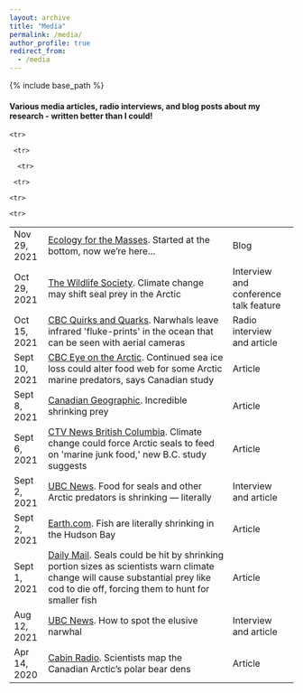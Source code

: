 ```yaml
---
layout: archive
title: "Media"
permalink: /media/
author_profile: true
redirect_from:
  - /media
---
```


{% include base_path %}
<h4>Various media articles, radio interviews, and blog posts about my research - written better than I could!</h4>

<table class="tg">
<tbody style="font-size: 16px;">
<tr>
<td width="12%">Nov 29, 2021</td>
<td width="65%"><a href="https://ecologyforthemasses.com/2021/11/24/started-at-the-bottom-now-were-here/" rel="noopener noreferrer">Ecology for the Masses</a>. Started at the bottom, now we’re here… </td>
<td width="23%">Blog</td>
</tr>
  
  <tr>
<td width="12%">Oct 29, 2021</td>
<td width="65%"><a href="https://wildlife.org/tws2021-climate-change-may-shift-seal-prey-in-arctic/" rel="noopener noreferrer">The Wildlife Society</a>. Climate change may shift seal prey in the Arctic</td>
<td width="23%">Interview and conference talk feature</td>
</tr>
  
    <tr>
<td width="12%">Oct 15, 2021</td>
<td width="65%"><a href="https://www.cbc.ca/radio/quirks/oct-16-fecal-transplants-a-fountain-of-youth-supernova-on-repeat-bee-dancing-reveals-foraging-habits-and-mo-1.6211282/narwhals-leave-infrared-fluke-prints-in-the-ocean-that-can-be-seen-with-aerial-cameras-1.6211284" rel="noopener noreferrer">CBC Quirks and Quarks</a>. Narwhals leave infrared 'fluke-prints' in the ocean that can be seen with aerial cameras</td>
<td width="23%">Radio interview and article</td>
</tr>
  
   <tr>
<td width="12%">Sept 10, 2021</td>
<td width="65%"><a href="https://www.rcinet.ca/eye-on-the-arctic/2021/09/10/continued-sea-ice-loss-could-alter-food-web-for-some-arctic-marine-predators-says-canadian-study/" rel="noopener noreferrer">CBC Eye on the Arctic</a>. Continued sea ice loss could alter food web for some Arctic marine predators, says Canadian study</td>
<td width="23%">Article</td>
</tr>

   <tr>
<td width="12%">Sept 8, 2021</td>
<td width="65%"><a href="https://www.canadiangeographic.ca/article/wildlife-wednesday-iconic-loon-trouble" rel="noopener noreferrer">Canadian Geographic</a>. Incredible shrinking prey</td>
<td width="23%">Article</td>
</tr>

     <tr>
<td width="12%">Sept 6, 2021</td>
<td width="65%"><a href="https://bc.ctvnews.ca/climate-change-could-force-arctic-seals-to-feed-on-marine-junk-food-new-b-c-study-suggests-1.5574927" rel="noopener noreferrer">CTV News British Columbia</a>. Climate change could force Arctic seals to feed on 'marine junk food,' new B.C. study suggests</td>
<td width="23%">Article</td>
</tr>
  
      <tr>
<td width="12%">Sept 2, 2021</td>
<td width="65%"><a href="https://news.ubc.ca/2021/09/03/food-for-seals-and-other-arctic-predators-shrinking/" rel="noopener noreferrer">UBC News</a>. Food for seals and other Arctic predators is shrinking — literally</td>
<td width="23%">Interview and article</td>
</tr>
  
     <tr>
<td width="12%">Sept 2, 2021</td>
<td width="65%"><a href="https://www.earth.com/news/fish-are-literally-shrinking-in-the-hudson-bay/" rel="noopener noreferrer">Earth.com</a>. Fish are literally shrinking in the Hudson Bay</td>
<td width="23%">Article</td>
</tr>
  
    <tr>
<td width="12%">Sept 1, 2021</td>
<td width="65%"><a href="https://www.dailymail.co.uk/sciencetech/article-9948627/Seals-hit-shrinking-portion-sizes-scientists-warn-climate-change-hit-prey.html" rel="noopener noreferrer">Daily Mail</a>. Seals could be hit by shrinking portion sizes as scientists warn climate change will cause substantial prey like cod to die off, forcing them to hunt for smaller fish</td>
<td width="23%">Article</td>
</tr>
  
    <tr>
<td width="12%">Aug 12, 2021</td>
<td width="65%"><a href="https://news.ubc.ca/2021/08/12/how-to-spot-the-elusive-narwhal/" rel="noopener noreferrer">UBC News</a>. How to spot the elusive narwhal</td>
<td width="23%">Interview and article</td>
</tr>
  
   <tr>
<td width="12%">Apr 14, 2020</td>
<td width="65%"><a href="https://cabinradio.ca/34628/news/environment/scientists-map-the-canadian-arctics-polar-bear-dens/" rel="noopener noreferrer">Cabin Radio</a>. Scientists map the Canadian Arctic’s polar bear dens</td>
<td width="23%">Article</td>
</tr>
  
</tbody>
</table>

